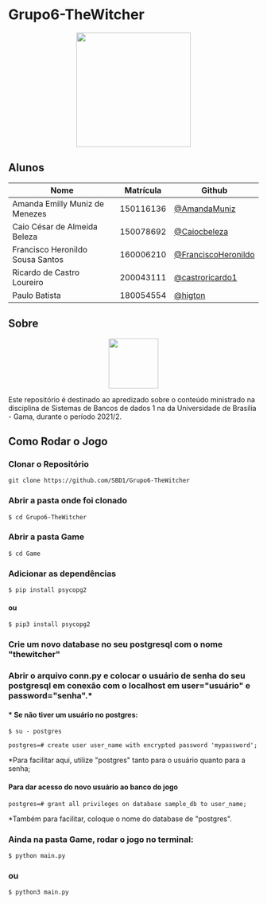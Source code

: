 # Grupo6-TheWitcher

<div align="center"><img src= "https://i.imgur.com/9MHMuCL.png" height="230" width="auto"/></div>

## Alunos

|Nome|Matrícula|Github|
|--|--|--|
|Amanda Emilly Muniz de Menezes|150116136|[@AmandaMuniz](https://github.com/AmandaMuniz)|
|Caio César de Almeida Beleza|150078692|[@Caiocbeleza](https://github.com/Caiocbeleza)|
|Francisco Heronildo Sousa Santos|160006210| [@FranciscoHeronildo](https://github.com/FranciscoHeronildo)|
|Ricardo de Castro Loureiro|200043111|[@castroricardo1](https://github.com/castroricardo1)|
|Paulo Batista|180054554|[@higton](https://github.com/higton)|

## Sobre

<div align="center"><img src= "https://i.imgur.com/FqupKBz.png" height="100" width="auto"/></div>

Este repositório é destinado ao apredizado sobre o conteúdo ministrado na disciplina de Sistemas de Bancos de dados 1 na da Universidade de Brasília - Gama, durante o período 2021/2.

## Como Rodar o Jogo

### Clonar o Repositório
```
git clone https://github.com/SBD1/Grupo6-TheWitcher
```

### Abrir a pasta onde foi clonado

```
$ cd Grupo6-TheWitcher
```

### Abrir a pasta Game
```
$ cd Game
```

### Adicionar as dependências

```
$ pip install psycopg2
```
#### ou

```
$ pip3 install psycopg2
```

### Crie um novo database no seu postgresql com o nome "thewitcher"

### Abrir o arquivo conn.py e colocar o usuário de senha do seu postgresql em conexão com o localhost em user="usuário" e password="senha".*


#### * Se não tiver um usuário no postgres:
```
$ su - postgres
```

```
postgres=# create user user_name with encrypted password 'mypassword';
```
*Para facilitar aqui, utilize "postgres" tanto para o usuário quanto para a senha;

#### Para dar acesso do novo usuário ao banco do jogo
```
postgres=# grant all privileges on database sample_db to user_name;
```  
*Também para facilitar, coloque o nome do database de "postgres".



### Ainda na pasta Game, rodar o jogo no terminal:

```
$ python main.py
```

### ou

```
$ python3 main.py
```
